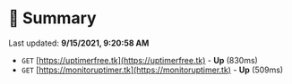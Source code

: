# 📖 Summary
Last updated: **9/15/2021, 9:20:58 AM**

- `GET` [https://uptimerfree.tk](https://uptimerfree.tk) - **Up** (830ms)
- `GET` [https://monitoruptimer.tk](https://monitoruptimer.tk) - **Up** (509ms)
